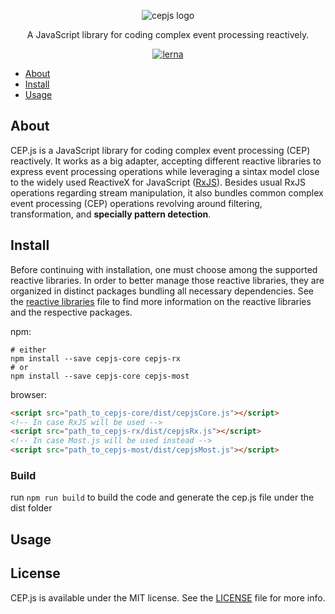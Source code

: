 <p align="center">
    <img src="https://user-images.githubusercontent.com/4553211/57202520-aff1d480-6f7c-11e9-9504-9ae216d7dc12.png" alt="cepjs logo">
</p>

<p align="center">
    A JavaScript library for coding complex event processing reactively.
</p>

<p align="center">
    <a href="https://lerna.js.org/"><img src="https://img.shields.io/badge/maintained%20with-lerna-cc00ff.svg" alt="lerna"></a>
</p>

- [About](#about)
- [Install](#install)
- [Usage](#usage)

## About

CEP.js is a JavaScript library for coding complex event processing (CEP) reactively. It works as a big adapter, accepting different reactive libraries to express event processing operations while leveraging a sintax model close to the widely used ReactiveX for JavaScript ([RxJS](https://github.com/ReactiveX/rxjs)). Besides usual RxJS operations regarding stream manipulation, it also bundles common complex event processing (CEP) operations revolving around filtering, transformation, and **specially pattern detection**.

## Install

Before continuing with installation, one must choose among the supported reactive libraries. In order to better manage those reactive libraries, they are organized in distinct packages bundling all necessary dependencies. See the [reactive libraries](REACTIVE-LIBRARIES.md) file to find more information on the reactive libraries and the respective packages.

npm:
```ssh
# either
npm install --save cepjs-core cepjs-rx
# or
npm install --save cepjs-core cepjs-most
```
browser:
```html
<script src="path_to_cepjs-core/dist/cepjsCore.js"></script>
<!-- In case RxJS will be used -->
<script src="path_to_cepjs-rx/dist/cepjsRx.js"></script>
<!-- In case Most.js will be used instead -->
<script src="path_to_cepjs-most/dist/cepjsMost.js"></script>
```
### Build
run `npm run build` to build the code and generate the cep.js file under the dist folder

## Usage

## License
CEP.js is available under the MIT license. See the [LICENSE](https://github.com/RxCEP/cepjs/blob/master/LICENSE) file for more info.
